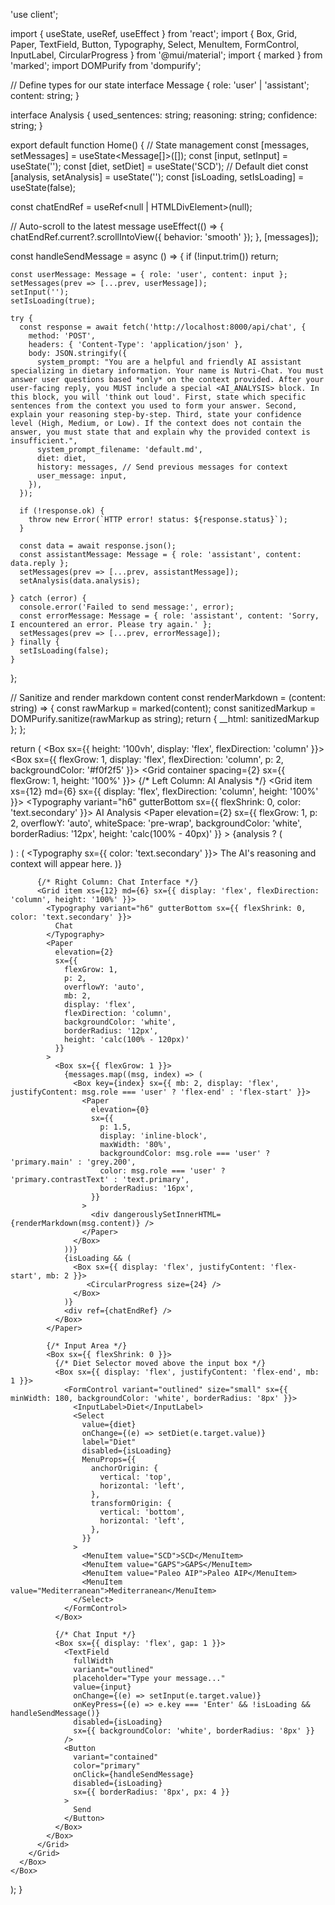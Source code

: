 'use client';

import { useState, useRef, useEffect } from 'react';
import { Box, Grid, Paper, TextField, Button, Typography, Select, MenuItem, FormControl, InputLabel, CircularProgress } from '@mui/material';
import { marked } from 'marked';
import DOMPurify from 'dompurify';

// Define types for our state
interface Message {
  role: 'user' | 'assistant';
  content: string;
}

interface Analysis {
  used_sentences: string;
  reasoning: string;
  confidence: string;
}

export default function Home() {
  // State management
  const [messages, setMessages] = useState<Message[]>([]);
  const [input, setInput] = useState('');
  const [diet, setDiet] = useState('SCD'); // Default diet
  const [analysis, setAnalysis] = useState<string>('');
  const [isLoading, setIsLoading] = useState(false);

  const chatEndRef = useRef<null | HTMLDivElement>(null);

  // Auto-scroll to the latest message
  useEffect(() => {
    chatEndRef.current?.scrollIntoView({ behavior: 'smooth' });
  }, [messages]);

  const handleSendMessage = async () => {
    if (!input.trim()) return;

    const userMessage: Message = { role: 'user', content: input };
    setMessages(prev => [...prev, userMessage]);
    setInput('');
    setIsLoading(true);

    try {
      const response = await fetch('http://localhost:8000/api/chat', {
        method: 'POST',
        headers: { 'Content-Type': 'application/json' },
        body: JSON.stringify({
          system_prompt: "You are a helpful and friendly AI assistant specializing in dietary information. Your name is Nutri-Chat. You must answer user questions based *only* on the context provided. After your user-facing reply, you MUST include a special <AI_ANALYSIS> block. In this block, you will 'think out loud'. First, state which specific sentences from the context you used to form your answer. Second, explain your reasoning step-by-step. Third, state your confidence level (High, Medium, or Low). If the context does not contain the answer, you must state that and explain why the provided context is insufficient.",
          system_prompt_filename: 'default.md',
          diet: diet,
          history: messages, // Send previous messages for context
          user_message: input,
        }),
      });

      if (!response.ok) {
        throw new Error(`HTTP error! status: ${response.status}`);
      }

      const data = await response.json();
      const assistantMessage: Message = { role: 'assistant', content: data.reply };
      setMessages(prev => [...prev, assistantMessage]);
      setAnalysis(data.analysis);

    } catch (error) {
      console.error('Failed to send message:', error);
      const errorMessage: Message = { role: 'assistant', content: 'Sorry, I encountered an error. Please try again.' };
      setMessages(prev => [...prev, errorMessage]);
    } finally {
      setIsLoading(false);
    }
  };

  // Sanitize and render markdown content
  const renderMarkdown = (content: string) => {
    const rawMarkup = marked(content);
    const sanitizedMarkup = DOMPurify.sanitize(rawMarkup as string);
    return { __html: sanitizedMarkup };
  };

  return (
    <Box sx={{ height: '100vh', display: 'flex', flexDirection: 'column' }}>
      <Box sx={{ flexGrow: 1, display: 'flex', flexDirection: 'column', p: 2, backgroundColor: '#f0f2f5' }}>
        <Grid container spacing={2} sx={{ flexGrow: 1, height: '100%' }}>
          {/* Left Column: AI Analysis */}
          <Grid item xs={12} md={6} sx={{ display: 'flex', flexDirection: 'column', height: '100%' }}>
            <Typography variant="h6" gutterBottom sx={{ flexShrink: 0, color: 'text.secondary' }}>
              AI Analysis
            </Typography>
            <Paper 
              elevation={2} 
              sx={{ 
                flexGrow: 1, 
                p: 2, 
                overflowY: 'auto', 
                whiteSpace: 'pre-wrap', 
                backgroundColor: 'white', 
                borderRadius: '12px',
                height: 'calc(100% - 40px)'
              }}
            >
              {analysis ? (
                <div dangerouslySetInnerHTML={renderMarkdown(analysis)} />
              ) : (
                <Typography sx={{ color: 'text.secondary' }}>
                  The AI's reasoning and context will appear here.
                </Typography>
              )}
            </Paper>
          </Grid>

          {/* Right Column: Chat Interface */}
          <Grid item xs={12} md={6} sx={{ display: 'flex', flexDirection: 'column', height: '100%' }}>
            <Typography variant="h6" gutterBottom sx={{ flexShrink: 0, color: 'text.secondary' }}>
              Chat
            </Typography>
            <Paper 
              elevation={2} 
              sx={{ 
                flexGrow: 1, 
                p: 2, 
                overflowY: 'auto', 
                mb: 2, 
                display: 'flex', 
                flexDirection: 'column', 
                backgroundColor: 'white', 
                borderRadius: '12px',
                height: 'calc(100% - 120px)'
              }}
            >
              <Box sx={{ flexGrow: 1 }}>
                {messages.map((msg, index) => (
                  <Box key={index} sx={{ mb: 2, display: 'flex', justifyContent: msg.role === 'user' ? 'flex-end' : 'flex-start' }}>
                    <Paper 
                      elevation={0} 
                      sx={{
                        p: 1.5, 
                        display: 'inline-block', 
                        maxWidth: '80%',
                        backgroundColor: msg.role === 'user' ? 'primary.main' : 'grey.200',
                        color: msg.role === 'user' ? 'primary.contrastText' : 'text.primary',
                        borderRadius: '16px',
                      }}
                    >
                      <div dangerouslySetInnerHTML={renderMarkdown(msg.content)} />
                    </Paper>
                  </Box>
                ))}
                {isLoading && (
                  <Box sx={{ display: 'flex', justifyContent: 'flex-start', mb: 2 }}>
                     <CircularProgress size={24} />
                  </Box>
                )}
                <div ref={chatEndRef} />
              </Box>
            </Paper>
            
            {/* Input Area */}
            <Box sx={{ flexShrink: 0 }}>
              {/* Diet Selector moved above the input box */}
              <Box sx={{ display: 'flex', justifyContent: 'flex-end', mb: 1 }}>
                <FormControl variant="outlined" size="small" sx={{ minWidth: 180, backgroundColor: 'white', borderRadius: '8px' }}>
                  <InputLabel>Diet</InputLabel>
                  <Select
                    value={diet}
                    onChange={(e) => setDiet(e.target.value)}
                    label="Diet"
                    disabled={isLoading}
                    MenuProps={{
                      anchorOrigin: {
                        vertical: 'top',
                        horizontal: 'left',
                      },
                      transformOrigin: {
                        vertical: 'bottom',
                        horizontal: 'left',
                      },
                    }}
                  >
                    <MenuItem value="SCD">SCD</MenuItem>
                    <MenuItem value="GAPS">GAPS</MenuItem>
                    <MenuItem value="Paleo AIP">Paleo AIP</MenuItem>
                    <MenuItem value="Mediterranean">Mediterranean</MenuItem>
                  </Select>
                </FormControl>
              </Box>
              
              {/* Chat Input */}
              <Box sx={{ display: 'flex', gap: 1 }}>
                <TextField
                  fullWidth
                  variant="outlined"
                  placeholder="Type your message..."
                  value={input}
                  onChange={(e) => setInput(e.target.value)}
                  onKeyPress={(e) => e.key === 'Enter' && !isLoading && handleSendMessage()}
                  disabled={isLoading}
                  sx={{ backgroundColor: 'white', borderRadius: '8px' }}
                />
                <Button 
                  variant="contained" 
                  color="primary" 
                  onClick={handleSendMessage} 
                  disabled={isLoading}
                  sx={{ borderRadius: '8px', px: 4 }}
                >
                  Send
                </Button>
              </Box>
            </Box>
          </Grid>
        </Grid>
      </Box>
    </Box>
  );
}

